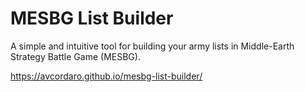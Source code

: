 # MESBG List Builder
A simple and intuitive tool for building your army lists in Middle-Earth Strategy Battle Game (MESBG).

https://avcordaro.github.io/mesbg-list-builder/
